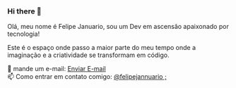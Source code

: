 ### Hi there 👋

Olá, meu nome é Felipe Januario, sou um Dev em ascensâo apaixonado por tecnologia!

Este é o espaço onde passo a maior parte do meu tempo onde a imaginação e a criatividade se transformam em código.

💬 mande um e-mail: <a href="felipejanuarioalves@goutlook.com?subject=Assunto do E-mail&body=Corpo do E-mail">Enviar E-mail</a><br>
📫 Como entrar em contato comigo: <a href="https://www.instagram.com/felipejannuario/" target="_blank">@felipejannuario ;</a><br>

